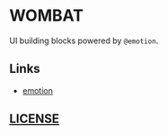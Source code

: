 # WOMBAT

UI building blocks powered by `@emotion`.

## Links

- [emotion](https://emotion.sh/docs/introduction)


## [LICENSE](LICENSE)
